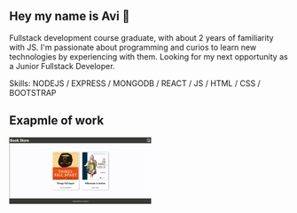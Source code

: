 ## Hey my name is Avi 👋
Fullstack development course graduate, with about 2 years of familiarity with JS.
I'm passionate about programming and curios to learn new technologies by experiencing with them.
Looking for my next opportunity as a Junior Fullstack Developer.

Skills: NODEJS / EXPRESS / MONGODB / REACT / JS / HTML / CSS / BOOTSTRAP

## Exapmle of work
<img src="Book Store Project.gif" width="256" />
